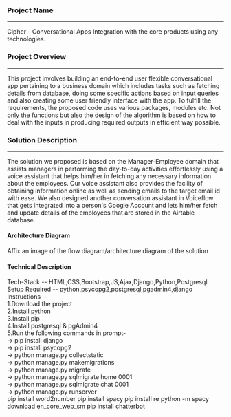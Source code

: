 ### Project Name
-----------------
Cipher - Conversational Apps Integration with the core products using any technologies.

### Project Overview
----------------------------------

This project involves building an end-to-end user flexible conversational app pertaining to a business domain which includes tasks such as fetching details from database, doing some specific actions based on input queries and also creating some user friendly interface with the app. To fulfill the requirements, the proposed code uses various packages, modules etc. Not only the functions but also the design of the algorithm is based on how to deal with the inputs in producing required outputs in efficient way possible.


### Solution Description
----------------------------------

The solution we proposed is based on the Manager-Employee domain that assists managers in performing the day-to-day activities effortlessly using a voice assistant that helps him/her in fetching any necessary information about the employees. Our voice assistant also provides the facility of obtaining information online as well as sending emails to the target email id with ease. We also designed another conversation assistant in Voiceflow that gets integrated into a person's Google Account and lets him/her fetch and update details of the employees that are stored in the Airtable database.

#### Architecture Diagram

Affix an image of the flow diagram/architecture diagram of the solution


#### Technical Description

Tech-Stack -- HTML,CSS,Bootstrap,JS,Ajax,Django,Python,Postgresql
Setup Required -- python,psycopg2,postgresql,pgadmin4,django
Instructions --  <br />
1.Download the project  <br />
2.Install python  <br />
3.Install pip  <br />
4.Install postgresql & pgAdmin4  <br />
5.Run the following commands in prompt-  <br />
    -> pip install django  <br />
    -> pip install psycopg2  <br />
    -> python manage.py collectstatic  <br />
    -> python manage.py makemigrations  <br />
    -> python manage.py migrate  <br />
    -> python manage.py sqlmigrate home 0001  <br />
    -> python manage.py sqlmigrate chat 0001  <br />
    -> python manage.py runserver  <br />
    pip install word2number
    pip install spacy
    pip install re
    python -m spacy download en_core_web_sm
    pip install chatterbot

